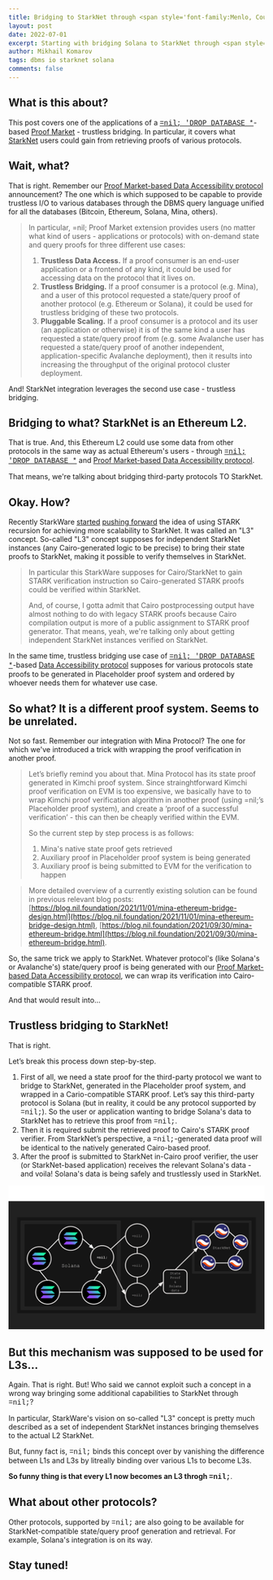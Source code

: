 ```yaml
---
title: Bridging to StarkNet through <span style='font-family:Menlo, Courier, monospace'>=nil;</span>'s Proof Market.
layout: post
date: 2022-07-01
excerpt: Starting with bridging Solana to StarkNet through <span style='font-family:Menlo, Courier, monospace'>=nil;</span>.
author: Mikhail Komarov
tags: dbms io starknet solana
comments: false
---
```


## What is this about?

This post covers one of the applications of a 
[<span style='font-family:Menlo, Courier, monospace'>=nil; 'DROP DATABASE *</span>](https://blog.nil.foundation/2021/12/01/database-management-system.html)-based 
[Proof Market](https://blog.nil.foundation/2022/05/31/dbms-replication-protocol.html) - 
trustless bridging. In particular, it covers what [StarkNet](https://starknet.io) users 
could gain from retrieving proofs of various protocols.

## Wait, what?

That is right. Remember our [Proof Market-based Data Accessibility protocol](https://blog.nil.foundation/2022/05/31/dbms-replication-protocol.html) announcement? The one which is which supposed to be capable to provide 
trustless I/O to various databases through the DBMS query language unified for all 
the databases (Bitcoin, Ethereum, Solana, Mina, others).

> In particular, =nil; Proof Market extension provides users (no matter what kind of users - 
> applications or protocols) with on-demand state and query proofs for three different 
> use cases:
> 1. **Trustless Data Access.** If a proof consumer is an end-user application or 
>    a frontend of any kind, it could be used for accessing data on the protocol 
>    that it lives on.
> 2. **Trustless Bridging.** If a proof consumer is a protocol (e.g. Mina), and a 
>    user of this protocol requested a state/query proof of another protocol 
>    (e.g. Ethereum or Solana), it could be used for trustless bridging of these 
>    two protocols.
> 3. **Pluggable Scaling.** If a proof consumer is a protocol and its user (an 
>    application or otherwise) it is of the same kind a user has requested a 
>    state/query proof from (e.g. some Avalanche user has requested a state/query 
>    proof of another independent, application-specific Avalanche deployment), then 
>    it results into increasing the throughput of the original protocol cluster 
>    deployment.

And! StarkNet integration leverages the second use case - trustless bridging.

## Bridging to what? StarkNet is an Ethereum L2.

That is true. And, this Ethereum L2 could use some data from other protocols in
the same way as actual Ethereum's users - through 
[<span style='font-family:Menlo, Courier, monospace'>=nil; 'DROP DATABASE *</span>](https://blog.nil.foundation/2021/12/01/database-management-system.html) and [Proof Market-based Data Accessibility protocol](https://blog.nil.foundation/2022/05/31/dbms-replication-protocol.html).

That means, we're talking about bridging third-party protocols TO StarkNet.

## Okay. How?

Recently StarkWare [started](https://twitter.com/starkwareltd/status/1539632751527198720?s=21&t=jcrqC8Y1QqyQ91dFVbY0-w) 
[pushing forward](https://medium.com/starkware/fractal-scaling-from-l2-to-l3-7fe238ecfb4f) 
the idea of using STARK recursion for achieving more scalability to StarkNet. 
It was called an "L3" concept. So-called "L3" concept supposes for independent 
StarkNet instances (any Cairo-generated logic to be precise) to bring their state 
proofs to StarkNet, making it possible to verify themselves in StarkNet.

> In particular this StarkWare supposes for Cairo/StarkNet to gain STARK
> verification instruction so Cairo-generated STARK proofs could be verified
> within StarkNet. 
>
> And, of course, I gotta admit that Cairo postprocessing output have almost 
> nothing to do with legacy STARK proofs because Cairo compilation output is
> more of a public assignment to STARK proof generator. That means, yeah, we're
> talking only about getting independent StarkNet instances verified on
> StarkNet.

In the same time, trustless bridging use case of 
[<span style='font-family:Menlo, Courier, monospace'>=nil; 'DROP DATABASE *</span>](https://blog.nil.foundation/2021/12/01/database-management-system.html)-based [Data Accessibility protocol](https://blog.nil.foundation/2022/05/31/dbms-replication-protocol.html) supposes for various protocols state proofs to be generated in Placeholder 
proof system and ordered by whoever needs them for whatever use case.

## So what? It is a different proof system. Seems to be unrelated.

Not so fast. Remember our integration with Mina Protocol? The one for which we've 
introduced a trick with wrapping the proof verification in another proof. 

> Let’s briefly remind you about that.
> Mina Protocol has its state proof generated in Kimchi proof system. 
> Since strainghtforward Kimchi proof verification on EVM is too expensive, 
> we basically have to to wrap Kimchi proof verification algorithm in another 
> proof (using =nil;’s Placeholder proof system), and create a ‘proof of a 
> successful verification’ - this can then be cheaply verified within the EVM.
>
> So the current step by step process is as follows:
> 1. Mina's native state proof gets retrieved
> 2. Auxiliary proof in Placeholder proof system is being generated
> 3. Auxiliary proof is being submitted to EVM for the verification to happen

> More detailed overview of a currently existing solution can be found in previous 
> relevant blog posts: [https://blog.nil.foundation/2021/11/01/mina-ethereum-bridge-design.html](https://blog.nil.foundation/2021/11/01/mina-ethereum-bridge-design.html), 
> [https://blog.nil.foundation/2021/09/30/mina-ethereum-bridge.html](https://blog.nil.foundation/2021/09/30/mina-ethereum-bridge.html).

So, the same trick we apply to StarkNet. Whatever protocol's (like Solana's or
Avalanche's) state/query proof is being generated with our [Proof Market-based Data Accessibility protocol](https://blog.nil.foundation/2022/05/31/dbms-replication-protocol.html), we can wrap its verification 
into Cairo-compatible STARK proof. 

And that would result into...

## Trustless bridging to StarkNet!

That is right.

Let’s break this process down step-by-step.

1. First of all, we need a state proof for the third-party protocol we want to 
   bridge to StarkNet, generated in the Placeholder proof system, and wrapped 
   in a Cario-compatible STARK proof. Let’s say this third-party protocol is Solana 
   (but in reality, it could be any protocol supported by <span style='font-family:Menlo, Courier, monospace'>=nil;</span>). 
   So the user or application wanting to bridge Solana's data to StarkNet has to 
   retrieve this proof from <span style='font-family:Menlo, Courier, monospace'>=nil;</span>.
2. Then it is required submit the retrieved proof to Cairo's STARK proof verifier. 
   From StarkNet’s perspective, a <span style='font-family:Menlo, Courier, monospace'>=nil;</span>-generated 
   data proof will be identical to the natively generated Cairo-based proof.
3. After the proof is submitted to StarkNet in-Cairo proof verifier, the user 
   (or StarkNet-based application) receives the relevant Solana's data - and 
   voila! Solana's data is being safely and trustlessly used in StarkNet.

![](/assets/images/2022-07-01-starknet-integration/сase1.png)

## But this mechanism was supposed to be used for L3s...

Again. That is right. But! Who said we cannot exploit such a concept in a wrong
way bringing some additional capabilities to StarkNet through <span style='font-family:Menlo, Courier, monospace'>=nil;</span>?

In particular, StarkWare's vision on so-called "L3" concept is pretty much
described as a set of independent StarkNet instances bringing themselves to the
actual L2 StarkNet.

But, funny fact is, <span style='font-family:Menlo, Courier, monospace'>=nil;</span> binds this concept over by vanishing the difference 
between L1s and L3s by litreally binding over various L1s to become L3s.

**So funny thing is that every L1 now becomes an L3 throgh <span style='font-family:Menlo, Courier, monospace'>=nil;</span>**.

## What about other protocols?

Other protocols, supported by <span style='font-family:Menlo, Courier, monospace'>=nil;</span> 
are also going to be available for StarkNet-compatible state/query proof generation 
and retrieval. For example, Solana's integration is on its way.

## Stay tuned!

